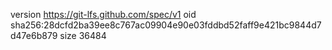 version https://git-lfs.github.com/spec/v1
oid sha256:28dcfd2ba39ee8c767ac09904e90e03fddbd52faff9e421bc9844d7d47e6b879
size 36484
